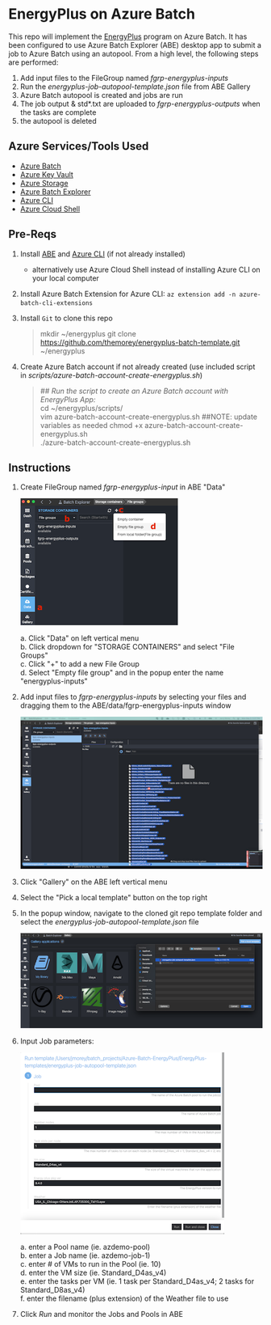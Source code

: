 # EnergyPlus on Azure Batch
This repo will implement the [EnergyPlus](https://energyplus.net/) program on Azure Batch.  It has been configured to use Azure Batch Explorer (ABE) desktop app to submit a job to Azure Batch using an autopool.  From a high level, the following steps are performed:


  1. Add input files to the FileGroup named _fgrp-energyplus-inputs_  
  2. Run the _energyplus-job-autopool-template.json_ file from ABE Gallery  
  3. Azure Batch autopool is created and jobs are run 
  5. The job output & std*.txt are uploaded to _fgrp-energyplus-outputs_ when the tasks are complete  
  6. the autopool is deleted  

## Azure Services/Tools Used
  - [Azure Batch](https://docs.microsoft.com/en-us/azure/batch/)
  - [Azure Key Vault](https://docs.microsoft.com/en-us/azure/key-vault/general/)
  - [Azure Storage](https://docs.microsoft.com/en-us/azure/storage/blobs/)
  - [Azure Batch Explorer](https://azure.github.io/BatchExplorer/)
  - [Azure CLI](https://docs.microsoft.com/en-us/cli/azure/)
  - [Azure Cloud Shell](https://docs.microsoft.com/en-us/azure/cloud-shell/overview)


## Pre-Reqs
  1. Install [ABE](https://azure.github.io/BatchExplorer/) and [Azure CLI](https://docs.microsoft.com/en-us/cli/azure/install-azure-cli) (if not already installed)
      - alternatively use Azure Cloud Shell instead of installing Azure CLI on your local computer  
  2. Install Azure Batch Extension for Azure CLI:  `az extension add -n azure-batch-cli-extensions`  
  3. Install `Git` to clone this repo
      > mkdir ~/energyplus
      > git clone https://github.com/themorey/energyplus-batch-template.git ~/energyplus
  
  4. Create Azure Batch account if not already created (use included script in _scripts/azure-batch-account-create-energyplus.sh_)  
      > \## _Run the script to create an Azure Batch account with EnergyPlus App:_  
      > cd ~/energyplus/scripts/  
      > vim azure-batch-account-create-energyplus.sh  ##NOTE: update variables as needed
      > chmod +x azure-batch-account-create-energyplus.sh  
      > ./azure-batch-account-create-energyplus.sh  


## Instructions
  1. Create FileGroup named _fgrp-energyplus-input_ in ABE "Data"  

      ![ABE File Group Create](./images/ABE-data-fgrp.png)  
      
      a.  Click "Data" on left vertical menu  
      b.  Click dropdown for "STORAGE CONTAINERS" and select "File Groups"  
      c.  Click "+" to add a new File Group  
      d.  Select "Empty file group" and in the popup enter the name "energyplus-inputs"  
      
  2.  Add input files to _fgrp-energyplus-inputs_ by selecting your files and dragging them to the ABE/data/fgrp-energyplus-inputs window  
    
      ![ABE Add Input Files](./images/ABE-fgrp-add-files.png)  
      
  3.  Click "Gallery" on the ABE left vertical menu  
  4.  Select the "Pick a local template" button on the top right  
  5.  In the popup window, navigate to the cloned git repo template folder and select the _energyplus-job-autopool-template.json_ file  
  
      ![ABE Template](./images/ABE-gallery-template.png)
      
  6.  Input Job parameters:  

       ![ABE Job popup](./images/ABE-job-popup.png) 
 
       a.  enter a Pool name (ie. azdemo-pool)  
       b.  enter a Job name  (ie. azdemo-job-1)  
       c.  enter # of VMs to run in the Pool (ie. 10)  
       d.  enter the VM size (ie. Standard_D4as_v4)  
       e.  enter the tasks per VM (ie. 1 task per Standard_D4as_v4; 2 tasks for Standard_D8as_v4)  
       f.  enter the filename (plus extension) of the Weather file to use  
       
  7.  Click _Run_ and monitor the Jobs and Pools in ABE
